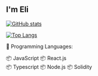 <h2>I'm Eli </h2>



<!--START_SECTION:waka-->

[![GitHub stats](https://github-readme-stats.vercel.app/api?username=memoriaXII&&count_private=true&show_icons=true)](https://github.com/anuraghazra/github-readme-stats)

[![Top Langs](https://github-readme-stats.vercel.app/api/top-langs/?username=memoriaXII&hide=css,html&layout=compact)](https://github.com/anuraghazra/github-readme-stats)

💬 Programming Languages:

📦 JavaScript 📦 React.js    
📦 Typescript 📦 Node.js 
📦 Solidity

